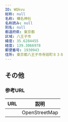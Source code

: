 ```yaml
---
ID: WQkvu
総称: null
名称: 榛名神社
名称読み: null
別名: null
都道府県: 東京都
区域: 八王子市
緯度: 35.6284455
経度: 139.3066978
郵便番号: 1930943
住所: 東京都八王子市寺田町８３８
---
```


## その他

### 参考URL

| URL | 説明          |
| --- | ------------- |
|     | OpenStreetMap |
